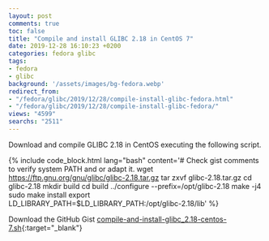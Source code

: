 ```yaml
---
layout: post
comments: true
toc: false
title: "Compile and install GLIBC 2.18 in CentOS 7"
date: 2019-12-28 16:10:23 +0200
categories: fedora glibc
tags:
- fedora
- glibc
background: '/assets/images/bg-fedora.webp'
redirect_from:
- "/fedora/glibc/2019/12/28/compile-install-glibc-fedora.html"
- "/fedora/glibc/2019/12/28/compile-install-glibc-fedora/"
views: "4599"
searchs: "2511"
---
```


Download and compile GLIBC 2.18 in CentOS executing the following script.

{% include code_block.html lang="bash" content='# Check gist comments to verify system PATH and or adapt it.
wget https://ftp.gnu.org/gnu/glibc/glibc-2.18.tar.gz
tar zxvf glibc-2.18.tar.gz
cd glibc-2.18
mkdir build
cd build
../configure --prefix=/opt/glibc-2.18
make -j4
sudo make install
export LD_LIBRARY_PATH=$LD_LIBRARY_PATH:/opt/glibc-2.18/lib' %}

Download the GitHub Gist [compile-and-install-glibc_2.18-centos-7.sh](https://gist.github.com/carlesloriente/ab3387e7d035ed400dc2816873e9089e){:target="_blank"}
